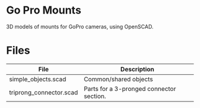 Go Pro Mounts
=============

3D models of mounts for GoPro cameras, using OpenSCAD.

Files
=====

File | Description
---- | -----------
simple_objects.scad | Common/shared objects
triprong_connector.scad | Parts for a 3-pronged connector section.

